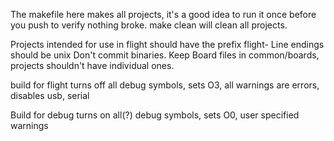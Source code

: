 The makefile here makes all projects, it's a good idea to run it once before
you push to verify nothing broke. make clean will clean all projects.

Projects intended for use in flight should have the prefix flight-
Line endings should be unix
Don't commit binaries. 
Keep Board files in common/boards, projects shouldn't have individual ones.


build for flight turns off all debug symbols, sets O3, all warnings are errors, disables usb, serial

Build for debug turns on all(?) debug symbols, sets O0, user specified warnings
